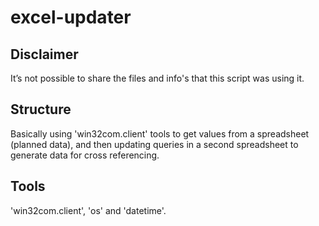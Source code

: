 # excel-updater

## Disclaimer
It’s not possible to share the files and info's that this script was using it.

## Structure
Basically using 'win32com.client' tools to get values from a spreadsheet (planned data), and then updating queries in a second spreadsheet to generate data for cross referencing.

## Tools
'win32com.client', 'os' and 'datetime'.

